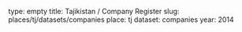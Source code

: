 type: empty
title: Tajikistan / Company Register
slug: places/tj/datasets/companies
place: tj
dataset: companies
year: 2014
